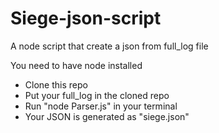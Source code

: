# Siege-json-script
A node script that create a json from full_log file

You need to have node installed
- Clone this repo
- Put your full_log in the cloned repo
- Run "node Parser.js" in your terminal
- Your JSON is generated as "siege.json"
